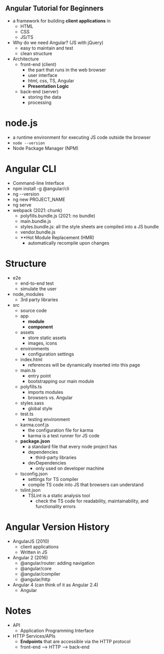## Angular Tutorial for Beginners
* a framework for building **client applications** in
  * HTML
  * CSS
  * JS/TS
* Why do we need Angular? (JS with jQuery)
  * easy to maintain and test
  * clean structure
* Architecture
  * front-end (client)
    * the part that runs in the web browser
    * user interface
    * html, css, TS, Angular
    * **Presentation Logic**
  * back-end (server)
    * storing the data
    * processing
# node.js
* a runtime environment for executing JS code outside the browser
* ```node --version```
* Node Package Manager (NPM)
# Angular CLI
* Command-line Interface
* npm install -g @angular/cli
* ng --version
* ng new PROJECT_NAME
* ng serve
* webpack (2021: chunk)
  * polyfills.bundle.js (2021: no bundle)
  * main.bundle.js
  * styles.bundle.js: all the style sheets are compiled into a JS bundle
  * vendor.bundle.js
  * **Hot Module Replacement (HMR)
    * automatically recompile upon changes
# Structure
* e2e
  * end-to-end test
  * simulate the user
* node_modules
  * 3rd party libraries
* src
  * source code
  * app
    * **module**
    * **component**
  * assets
    * store static assets
    * images, icons
  * environments
    * configuration settings
  * index.html
    * references will be dynamically inserted into this page
  * main.ts
    * entry point
    * bootstrapping our main module
  * polyfills.ts
    * imports modules
    * browsers vs. Angular
  * styles.sass
    * global style
  * test.ts
    * testing environment
  * karma.conf.js
    * the configuration file for karma
    * karma is a test runner for JS code
  * **package.json**
    * a standard file that every node project has
    * dependencies
      * third-party libraries
    * devDependencies
      * only used on developer machine
  * tsconfig.json
    * settings for TS compiler
    * compile TS code into JS that browsers can understand
  * tslint.json
    * TSLint is a static analysis tool 
      * check the TS code for readability, maintainability, and functionality errors
# Angular Version History
* AngularJS (2010)
  * client applications
  * Written in JS
* Angular 2 (2016)
  * @angular/router: adding navigation
  * @angular/core
  * @angular/compiler
  * @angular/http
* Angular 4 (can think of it as Angular 2.4)
  * Angular
# Notes
* API
  * Application Programming Interface
* HTTP Services/APIs
  * **Endpoints** that are accessible via the HTTP protocol
  * front-end --> HTTP --> back-end
